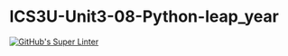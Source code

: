 # ICS3U-Unit3-08-Python-leap_year

[![GitHub's Super Linter](https://github.com/noah-mccaskill/ICS3U-Unit3-08-Python-leap_year/workflows/GitHub's%20Super%20Linter/badge.svg)](https://github.com/noah-mccaskill/ICS3U-Unit3-08-Python-leap_year/actions)

